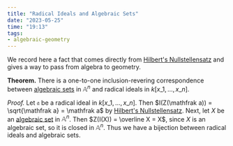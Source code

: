 ```yaml
---
title: "Radical Ideals and Algebraic Sets"
date: "2023-05-25"
time: "19:13"
tags:
- algebraic-geometry
---
```

We record here a fact that comes directly from [Hilbert's Nullstellensatz](notes/Algebraic%20Geometry/Hilbert's%20Nullstellensatz.md) and gives a way to pass from algebra to geometry. 

**Theorem.** There is a one-to-one inclusion-revering correspondence between [algebraic sets](notes/Algebraic%20Geometry/Algebraic%20Sets.md) in $\mathbb A^n$ and radical ideals in $k[x\_1, \ldots , x\_n]$. 

*Proof.* Let $\mathfrak a$ be a radical ideal in $k[x\_1, \ldots , x\_n]$. Then $I(Z(\mathfrak a)) = \sqrt{\mathfrak a} = \mathfrak a$ by [Hilbert's Nullstellensatz](notes/Algebraic%20Geometry/Hilbert's%20Nullstellensatz.md). Next, let $X$ be an [algebraic set](notes/Algebraic%20Geometry/Algebraic%20Sets.md) in $\mathbb A^n$. Then $Z(I(X)) = \overline X = X$, since $X$ is an algebraic set, so it is closed in $\mathbb A^n$. Thus we have a bijection between radical ideals and algebraic sets. 


